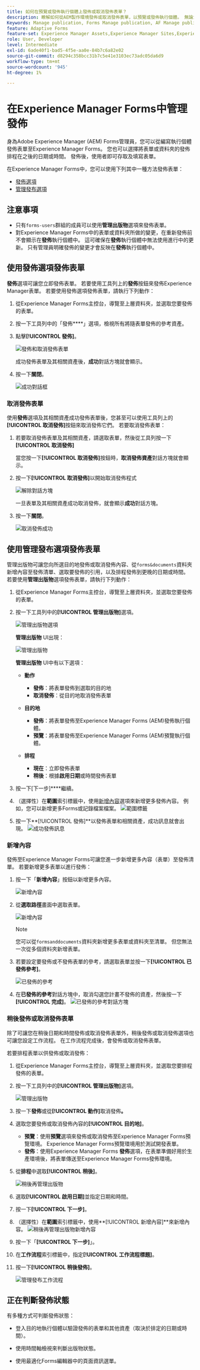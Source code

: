 ```yaml
---
title: 如何在預覽或發佈執行個體上發佈或取消發佈表單？
description: 瞭解如何從AEM製作環境發佈或取消發佈表單，以預覽或發佈執行個體。 無論您是在預備環境中測試表單，還是為一般使用者即時部署，AEM都能提供簡化的工具，讓您有效率地管理此程式。
Keywords: Manage publication, Forms Manage publication, AF Manage publication, Adaptive Forms Manage publication, Cloud Manage publication
feature: Adaptive Forms
feature-set: Experience Manager Assets,Experience Manager Sites,Experience Manager, Experience Manager Forms, Experience Manager Cloud Manager
role: User, Developer
level: Intermediate
exl-id: 6ade40f1-bad5-4f5e-aa0e-84b7c6a82e02
source-git-commit: d8294c358bcc31b7c5e41e3103ec73adc05da6d9
workflow-type: tm+mt
source-wordcount: '945'
ht-degree: 1%

---
```



# 在Experience Manager Forms中管&#x200B;理發佈

身為Adobe Experience Manager (AEM) Forms管理員，您可以從編寫執行個體發佈表單至Experience Manager Forms。 您也可以選擇將表單或資料夾的發佈排程在之後的日期或時間。 發佈後，使用者即可存取及填寫表單。

在Experience Manager Forms中，您可以使用下列其中一種方法發佈表單：
* [發佈選項](#publish-forms-using-the-publish-option)
* [管理發布選項](#publish-forms-using-the-manage-publication-option)

## 注意事項

* 只有`forms-users`群組的成員可以使用&#x200B;**管理出版物**&#x200B;選項來發佈表單。
* 對Experience Manager Forms中的表單或資料夾所做的變更，在重新發佈前不會顯示在&#x200B;**發佈**&#x200B;執行個體中。 這可確保在&#x200B;**發佈**&#x200B;執行個體中無法使用進行中的更新。 只有管理員明確發佈的變更才會反映在&#x200B;**發佈**&#x200B;執行個體中。

## 使用發佈選項發佈表單

**發佈**&#x200B;選項可讓您立即發佈表單。 若要使用工具列上的&#x200B;**發佈**&#x200B;按鈕來發佈Experience Manager表單。 若要使用發佈選項發佈表單，請執行下列動作：

1. 從Experience Manager Forms主控台，導覽至上層資料夾，並選取您要發佈的表單。
1. 按一下工具列中的「發佈&#x200B;****」選項，檢視所有將隨表單發佈的參考資產。
1. 點擊&#x200B;**[!UICONTROL 發佈]**。

   ![發佈和取消發佈表單](/help/edge/docs/forms/assets/publish-form-option.png)

   成功發佈表單及其相關資產後，**成功**&#x200B;對話方塊就會顯示。
1. 按一下&#x200B;**關閉**。

   ![成功對話框](/help/forms/assets/publish-success1.png)

### 取消發佈表單

使用&#x200B;**發佈**&#x200B;選項及其相關資產成功發佈表單後，您甚至可以使用工具列上的&#x200B;**[!UICONTROL 取消發佈]**&#x200B;按鈕來取消發佈它們。 若要取消發佈表單：

1. 若要取消發佈表單及其相關資產，請選取表單，然後從工具列按一下&#x200B;**[!UICONTROL 取消發佈]**

   當您按一下&#x200B;**[!UICONTROL 取消發佈]**&#x200B;按鈕時，**取消發佈資產**&#x200B;對話方塊就會顯示。
1. 按一下&#x200B;**[!UICONTROL 取消發佈]**&#x200B;以開始取消發佈程式

   ![解除對話方塊](/help/forms/assets/unpublish-asset.png)

   一旦表單及其相關資產成功取消發佈，就會顯示&#x200B;**成功**&#x200B;對話方塊。
1. 按一下&#x200B;**關閉**。

   ![取消發佈成功](/help/forms/assets/unpublishing-start.png)

## 使用管理發布選項發佈表單

管理出版物可讓您向所選目的地發佈或取消發佈內容、從`forms&documents`資料夾新增內容至發佈清單、選取要發佈的引用，以及排程發佈到更晚的日期或時間。  若要使用&#x200B;**管理出版物**&#x200B;選項發佈表單，請執行下列動作：

1. 從Experience Manager Forms主控台，導覽至上層資料夾，並選取您要發佈的表單。
1. 按一下工具列中的&#x200B;**[!UICONTROL 管理出版物]**&#x200B;選項。

   ![管理出版物選項](/help/forms/assets/manage-publication-option.png)

   **管理出版物** UI出現：

   ![管理出版物](/help/forms/assets/manage-publication.png)

   **管理出版物** UI中有以下選項：

   * **動作**

      * **發佈**：將表單發佈到選取的目的地
      * **取消發佈**：從目的地取消發佈表單

   * **目的地**

      * **發佈**：將表單發佈至Experience Manager Forms (AEM)發佈執行個體。
      * **預覽**：將表單發佈至Experience Manager Forms (AEM)預覽執行個體。

   * **排程**

      * **現在**：立即發佈表單
      * **稍後**：根據&#x200B;**啟用日期**&#x200B;或時間發佈表單

1. 按一下[下一步]****&#x200B;繼續。
1. （選擇性）在&#x200B;**範圍**&#x200B;索引標籤中，使用[新增內容](#add-content)選項來新增更多發佈內容。 例如，您可以新增更多Forms或記錄檔案檔案。
   ![範圍標籤](/help/forms/assets/scope-tab.png)
1. 按一下&#x200B;**[!UICONTROL 發佈]**以發佈表單和相關資產，成功訊息就會出現。
   ![成功發佈訊息](/help/forms/assets/publish-successful.png)

### 新增內容

發佈至Experience Manager Forms可讓您進一步新增更多內容（表單）至發佈清單。
若要新增更多表單以進行發佈：

1. 按一下「**新增內容**」按鈕以新增更多內容。

   ![新增內容](/help/forms/assets/add-content.png)

2. 從&#x200B;**選取路徑**&#x200B;畫面中選取表單。

   ![新增內容](/help/forms/assets/add-assets.png)

   >[!NOTE]
   >
   > 您可以從`formsanddocuments`資料夾新增更多表單或資料夾至清單。 但您無法一次從多個資料夾新增表單。

3. 若要設定要發佈或不發佈表單的參考，請選取表單並按一下&#x200B;**[!UICONTROL 已發佈參考]**。

   ![已發佈的參考](/help/forms/assets/published-references.png)

4. 在&#x200B;**已發佈的參考**&#x200B;對話方塊中，取消勾選您計畫不發佈的資產，然後按一下&#x200B;**[!UICONTROL 完成]**。
   ![已發佈的參考對話方塊](/help/forms/assets/published-references-dialog.png)

<!--
### Include Folder Settings
By default, publishing a folder to Experience Manager Forms publishes all the assets, subfolders, and their references. To filter the folder for publishing:

1. Click **[Include Folder Settings]** to filter the folder.

    ![Include folder](/help/forms/assets/include-folder.png)

    The **[UICONTROL Include Folder Settings]** dialog appears. 
    
    ![Include folder dialog](/help/forms/assets/include-folder-dialog.png)
    
    The **[UICONTROL Include Folder Settings]** includes following options:

    * **[!UICONTROL Include folder contents]** checkbox. 
        * If selected, all forms and assets in the chosen folder, its subfolders (including all forms and assets within them), and references are published.
        * If not selected, only the forms and assets in the selected folder are published, while subfolder forms and assets are not.

    * **[!UICONTROL Include only immediate folder contents]** checkbox
        Selecting the **[!UICONTROL Include folder contents]** checkbox enables the **[!UICONTROL Include only immediate folder contents]** checkbox for selection.

        * If you select both options, all the forms and assets of the selected folder, subfolders (empty), and references are published. The forms and assets of the subfolders are not published.
        * -->


### 稍後發佈或取消發佈表單

除了可讓您在稍後日期和時間發佈或取消發佈表單外，稍後發佈或取消發佈選項也可讓您設定工作流程。 在工作流程完成後，會發佈或取消發佈表單。

若要排程表單以供發佈或取消發佈：

1. 從Experience Manager Forms主控台，導覽至上層資料夾，並選取您要排程發佈的表單。
1. 按一下工具列中的&#x200B;**[!UICONTROL 管理出版物]**&#x200B;選項。

   ![管理出版物](/help/forms/assets/manage-publication.png)

1. 按一下&#x200B;**發佈**&#x200B;或從&#x200B;**[!UICONTROL 動作]**&#x200B;取消發佈&#x200B;**。**
1. 選取您要發佈或取消發佈內容的&#x200B;**[!UICONTROL 目的地]**。
   * **預覽**：使用&#x200B;**預覽**&#x200B;選項來發佈或取消發佈至Experience Manager Forms預覽環境。 Experience Manager Forms預覽環境用於測試開發表單。
   * **發佈**：使用Experience Manager Forms **發佈**&#x200B;選項，在表單準備好用於生產環境後，將表單傳送至Experience Manager Forms發佈環境。

1. 從&#x200B;**排程**&#x200B;中選取&#x200B;**[!UICONTROL 稍後]**。

   ![稍後再管理出版物](/help/forms/assets/manage-publication-later.png)

1. 選取&#x200B;**[!UICONTROL 啟用日期]**&#x200B;並指定日期和時間。
1. 按一下&#x200B;**[!UICONTROL 下一步]**。
1. （選擇性）在&#x200B;**範圍**&#x200B;索引標籤中，使用&#x200B;**[!UICONTROL 新增內容]**來新增內容。
   ![稍後再管理出版物新增內容](/help/forms/assets/publish-later-add-content.png)
1. 按一下「**[!UICONTROL 下一步]**」。
1. 在&#x200B;**工作流程**&#x200B;索引標籤中，指定&#x200B;**[!UICONTROL 工作流程標題]**。
1. 按一下&#x200B;**[!UICONTROL 稍後發佈]**。

   ![管理發布工作流程](/help/forms/assets/manage-publication-workflows.png)

## 正在判斷發佈狀態

有多種方式可判斷發佈狀態：

* 登入目的地執行個體以驗證發佈的表單和其他資產（取決於排定的日期或時間）。

* 使用時間軸檢視來判斷出版物狀態。

* 使用最適化Forms編輯器中的頁面資訊選單。
